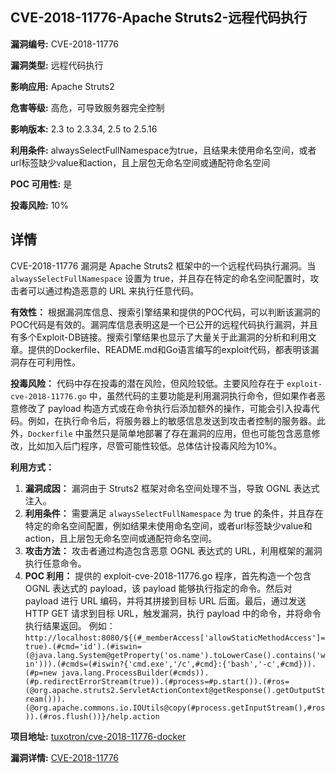 ## CVE-2018-11776-Apache Struts2-远程代码执行

**漏洞编号:** CVE-2018-11776

**漏洞类型:** 远程代码执行

**影响应用:** Apache Struts2

**危害等级:** 高危，可导致服务器完全控制

**影响版本:** 2.3 to 2.3.34, 2.5 to 2.5.16

**利用条件:** alwaysSelectFullNamespace为true，且结果未使用命名空间，或者url标签缺少value和action，且上层包无命名空间或通配符命名空间

**POC 可用性:** 是

**投毒风险:** 10%

## 详情

CVE-2018-11776 漏洞是 Apache Struts2 框架中的一个远程代码执行漏洞。当 `alwaysSelectFullNamespace` 设置为 true，并且存在特定的命名空间配置时，攻击者可以通过构造恶意的 URL 来执行任意代码。

**有效性：**
根据漏洞库信息、搜索引擎结果和提供的POC代码，可以判断该漏洞的POC代码是有效的。漏洞库信息表明这是一个已公开的远程代码执行漏洞，并且有多个Exploit-DB链接。搜索引擎结果也显示了大量关于此漏洞的分析和利用文章。提供的Dockerfile、README.md和Go语言编写的exploit代码，都表明该漏洞存在可利用性。

**投毒风险：**
代码中存在投毒的潜在风险，但风险较低。主要风险存在于 `exploit-cve-2018-11776.go` 中，虽然代码的主要功能是利用漏洞执行命令，但如果作者恶意修改了 payload 构造方式或在命令执行后添加额外的操作，可能会引入投毒代码。例如，在执行命令后，将服务器上的敏感信息发送到攻击者控制的服务器。此外，`Dockerfile` 中虽然只是简单地部署了存在漏洞的应用，但也可能包含恶意修改，比如加入后门程序，尽管可能性较低。总体估计投毒风险为10%。

**利用方式：**
1.  **漏洞成因：** 漏洞由于 Struts2 框架对命名空间处理不当，导致 OGNL 表达式注入。
2.  **利用条件：** 需要满足 `alwaysSelectFullNamespace` 为 true 的条件，并且存在特定的命名空间配置，例如结果未使用命名空间，或者url标签缺少value和action，且上层包无命名空间或通配符命名空间。
3.  **攻击方法：** 攻击者通过构造包含恶意 OGNL 表达式的 URL，利用框架的漏洞执行任意命令。
4.  **POC 利用：** 提供的 exploit-cve-2018-11776.go  程序，首先构造一个包含 OGNL 表达式的 payload，该 payload 能够执行指定的命令。然后对 payload 进行 URL 编码，并将其拼接到目标 URL 后面。最后，通过发送 HTTP GET 请求到目标 URL，触发漏洞，执行 payload 中的命令，并将命令执行结果返回。
例如：`http://localhost:8080/${(#_memberAccess['allowStaticMethodAccess']=true).(#cmd='id').(#iswin=(@java.lang.System@getProperty('os.name').toLowerCase().contains('win'))).(#cmds=(#iswin?{'cmd.exe','/c',#cmd}:{'bash','-c',#cmd})).(#p=new java.lang.ProcessBuilder(#cmds)).(#p.redirectErrorStream(true)).(#process=#p.start()).(#ros=(@org.apache.struts2.ServletActionContext@getResponse().getOutputStream())).(@org.apache.commons.io.IOUtils@copy(#process.getInputStream(),#ros)).(#ros.flush())}/help.action`

**项目地址:** [tuxotron/cve-2018-11776-docker](https://github.com/tuxotron/cve-2018-11776-docker)

**漏洞详情:** [CVE-2018-11776](https://nvd.nist.gov/vuln/detail/CVE-2018-11776)